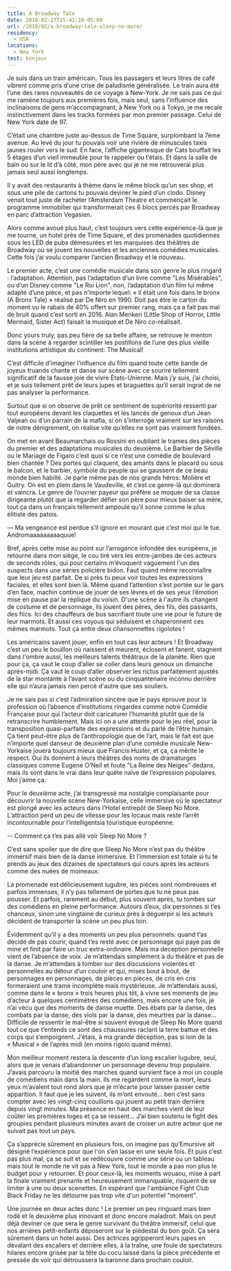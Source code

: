 ```yaml
---
title: A Broadway Tale
date: 2018-02-27T15:41:18-05:00
url: /2018/02/a-broadway-tale-sleep-no-more/
residency:
  - USA
locations:
  - New York
test: bonjour
---
```


Je suis dans un train américain. Tous les passagers et leurs litres de café vibrent comme pris d’une crise de paludisme généralisée.
Le train aura été l’une des rares nouveautés de ce voyage à New-York. Je ne sais pas ce qui me ramène toujours aux premières fois, mais seul, sans l’influence des inclinaisons de gens m’accompagnant, à New York ou à Tokyo, je me recale instinctivement dans les tracks formées par mon premier passage. Celui de New York date de 97.

C’était une chambre juste au-dessus de Time Square, surplombant la 7ème avenue. Au levé du jour tu pouvais voir une rivière de minuscules taxis jaunes rouler vers le sud. En face, l’affiche gigantesque de Cats bouffait les 5 étages d’un vieil immeuble pour te rappeler ou t’étais. Et dans la salle de bain ou sur le lit d’à côté, mon père avec qui je ne me retrouverai plus jamais seul aussi longtemps.

Il y avait des restaurants à thème dans le même block qu’un sex shop, et sous une pile de cartons tu pouvais deviner le pied d’un clodo. Disney venait tout juste de racheter l’Amsterdam Theatre et commençait le programme immobilier qui transformerait ces 6 blocs percés par Broadway en parc d’attraction Vegasien.

Alors comme avoué plus haut, c’est toujours vers cette expérience-là que je me tourne, un hotel près de Time Square, et des promenades quotidiennes sous les LED de pubs démesurées et les marquises des théâtres de Broadway où se jouent les nouvelles et les anciennes comédies musicales. Cette fois j’ai voulu comparer l’ancien Broadway et le nouveau.

Le premier acte, c’est une comédie musicale dans son genre le plus ringard : l’adaptation. Attention, pas l’adaptation d’un livre comme "Les Misérables", ou d’un Disney comme "Le Roi Lion", non, l’adaptation d’un film lui même adapté d’une pièce, et pas n’importe lequel: « Il était une fois dans le bronx (A Bronx Tale) » réalisé par De Niro en 1990.
Doit pas être le carton du moment vu le rabais de 40% offert sur premier rang, mais ça a fait pas mal de bruit quand c’est sorti en 2016. Alan Menken (Little Shop of Horror, Little Mermaid, Sister Act) faisait la musique et De Niro co-réalisait.

Donc yours truly, pas peu fière de sa belle affaire, se retrouve le menton dans la scène à regarder scintiller les postillons de l’une des plus vieille institutions artistique du continent: The Musical!

C’est difficile d’imaginer l’influence du film quand toute cette bande de joyeux truands chante et danse sur scène avec ce sourire tellement significatif de la fausse joie de vivre États-Unienne. Mais j’y suis, j’ai choisi, et je suis tellement prêt de leurs jupes et braguettes qu’il serait ingrat de ne pas analyser la performance.

Surtout que si on observe de prêt ce sentiment de supériorité ressenti par tout européens devant les claquettes et les lancés de genoux d’un Jean Valjean ou d’un parrain de la mafia, si on s’interroge vraiment sur les raisons de notre dénigrement, on réalise vite qu’elles ne sont pas vraiment fondées.

On met en avant Beaumarchais ou Rossini en oubliant le trames des pièces du premier et des adaptations musicales du deuxième. Le Barbier de Séville ou le Mariage de Figaro c’est quoi si ce n’est une comédie de boulevard bien chantée ? Des portes qui claquent, des amants dans le placard ou sous le balcon, et le barbier, symbole du peuple qui se gaussent de ce beau monde bien habillé. Je parle même pas de nos grands héros: Molière et Guitry. On est en plein dans le Vaudeville, et c’est ce genre-là qui dominera et vaincra. Le genre de l’ouvrier payeur qui préfère se moquer de sa classe dirigeante plutôt que la regarder défier son père pour mieux baiser sa mère, tout ça dans un français tellement ampoulé qu’il sonne comme le plus élitiste des patois.

— Ma vengeance est perdue s’il ignore en mourant que c’est moi qui le tue. Andromaaaaaaaaaquue!

Bref, après cette mise au point sur l’arrogance infondée des européens, je retourne dans mon siège, le cou tiré vers les entre-jambes de ces acteurs de seconds rôles, qui pour certains m’évoquent vaguement l'un des suspects dans une séries policière bidon. 
Faut quand même reconnaître que leur jeu est parfait. De si près tu peux voir toutes les expressions faciales, et elles sont bien là. Même quand l’attention s’est portée sur le gars d’en face, machin continue de jouer de ses lèvres et de ses yeux l’émotion mise en pause par la réplique du voisin. 
D'une scène à l'autre ils changent de costume et de personnage, ils jouent des pères, des fils, des passants, des flics. Ici des chauffeurs de bus sacrifiant toute une vie pour le future de leur marmots. Et aussi ces voyous qui séduisent et chaperonnent ces mêmes marmots. Tout ça entre deux chansonnettes rigolotes ! 

Les américains savent jouer, enfin en tout cas leur acteurs ! Et Broadway c’est un peu le bouillon où naissent et meurent, éclosent et fanent, stagnent dans l'ombre aussi, les meilleurs talents théâtraux de la planète. Rien que pour ça, ça vaut le coup d’aller se coller dans leurs genoux un dimanche après-midi. Ça vaut le coup d’aller observer les rictus parfaitement ajustés de la star montante à l’avant scène ou du cinquantenaire inconnu derrière elle qui n’aura jamais rien percé d'autre que ses souliers.

Je ne sais pas si c’est l’admiration sincère que le pays éprouve pour la profession où l’absence d’institutions ringardes comme notre Comédie Française pour qui l’acteur doit caricaturer l’humanité plutôt que de la retranscrire humblement. Mais ici on a une attente pour le jeu réel, pour la transposition quasi-parfaite des expressions et du parlé de l’être humain. Ça tient peut-être plus de l’anthropologie que de l’art, mais le fait est que n’importe quel danseur de deuxième plan d’une comédie musicale New-Yorkaise jouera toujours mieux que Francis Huster, et ça, ça mérite le respect.
Oui ils donnent à leurs théâtres des noms de dramaturges classiques comme Eugene O’Neil et foute "La Reine des Neiges" dedans, mais ils sont dans le vrai dans leur quête naïve de l’expression populaires. Moi j’aime ça. 

Pour le deuxième acte, j’ai transgressé ma nostalgie complaisante pour découvrir la nouvelle scène New-Yorkaise, celle immersive où le spectateur est plongé avec les acteurs dans l’Hotel entrepôt de Sleep No More. L’attraction perd un peu de vitesse pour les locaux mais reste l’arrêt incontournable pour l’intelligentsia touristique européenne.

-- Comment ça t’es pas allé voir Sleep No More ?

C’est sans spoiler que de dire que Sleep No More n’est pas du théâtre immersif mais bien de la danse immersive. Et l’immersion est totale si tu te prends au jeux des dizaines de spectateurs qui cours après les acteurs comme des nuées de moineaux.

La promenade est délicieusement lugubre, les pièces sont nombreuses et parfois immenses, il n’y pas tellement de portes que tu ne peux pas pousser. Et parfois, rarement au début, plus souvent après, tu tombes sur des comédiens en pleine performance. Autours d’eux, dix personnes si t’es chanceux, sinon une vingtaine de curieux près à déguerpir si les acteurs décident de transporter la scène un peu plus loin.

Évidemment qu’il y a des moments un peu plus personnels: quand t’as décidé de pas courir, quand t’es resté avec ce personnage qui paye pas de mine et finit par faire un truc extra-ordinaire. Mais ma deception personnelle vient de l’absence de voix. Je m’attendais simplement à du théâtre et pas de la danse. Je m’attendais à tomber sur des discussions violentes et personnelles au détour d’un couloir et qui, mises bout à bout, de personnages en personnages, de pièces en pièces, de cris en cris formeraient une trame incomplète mais mystérieuse. Je m’attendais aussi, comme dans le « bronx » trois heures plus tôt, à vivre ses moments de jeu d’acteur à quelques centimètres des comédiens, mais encore une fois, je n’ai vécu que des moments de danse muette. Des ébats par la danse, des combats par la danse, des viols par la danse, des meurtres par la danse… Difficile de ressentir le mal-être si souvent évoqué de Sleep No More quand tout ce que t’entends ce sont des chaussures raclant la terre battue et des corps qui s’empoignent. J’étais, à ma grande déception, pas si loin de la « Musical » de l’après midi (en moins rigolo quand même).

Mon meilleur moment restera la descente d’un long escalier lugubre, seul, alors que je venais d’abandonner un personnage devenu trop populaire. J’avais parcouru la  moitié des marches quand survient face à moi un couple de comédiens main dans la main. Ils me regardent comme la mort, leurs yeux m’avalent tout rond alors que je m’écarte pour laisser passer cette apparition. Il faut que je les suivent, ils m’ont envouté… ben c’est sans compter avec les vingt-cinq couillons qui jouent au petit train derrière depuis vingt minutes. Ma présence en haut des marches vient de leur coûter les premières loges et ça se ressent… J’ai bien soutenu le fight des groupies pendant plusieurs minutes avant de croiser un autre acteur que ne suivait pas tout un pays.

Ça s’apprécie sûrement en plusieurs fois, on imagine pas qu’Emursive ait désigné l’expérience pour que l'on s’en lasse en une seule fois. Et puis c’est pas plus mal, ça se suit et se redécouvre comme une série ou un tableau mais tout le monde ne vit pas à New York, tout le monde a pas non plus le budget pour y retourner. Et pour ceux-là, les moments wouaou, mise à part la finale vraiment prenante et heureusement immanquable, risquent de se limiter à une ou deux scenettes. En espérant que l'ambiance Fight Club Black Friday ne les détourne pas trop vite d'un potentiel "moment".

Une journée en deux actes donc ! Le premier un peu ringuard mais bien rodé et le deuxième plus innovant et donc encore maladroit. Mais on peut déjà deviner ce que sera le genre survivant du théâtre immersif, celui que nos arrières petit-enfants déposeront sur le piédestal du bon goût. 
Ça sera sûrement dans un hotel aussi. Des actrices agripperont leurs jupes en dévalant des escaliers et derrière elles, à la traîne, une foule de spectateurs hilares encore grisée par la tête du cocu laissé dans la pièce précédente et pressée de voir qui détroussera la baronne dans prochain couloir.

